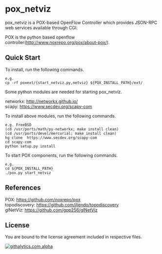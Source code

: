 pox_netviz
==========

pox_netviz is a POX-based OpenFlow Controller which provides JSON-RPC web services available through CGI.

POX is the python based openflow controller(http://www.noxrepo.org/pox/about-pox/).

Quick Start
------------
To install, run the following commands.

    e.g.
    cp -rf poxext/{start_netviz.py,netviz} ${POX_INSTALL_PATH}/ext/

Some python modules are needed for starting pox_netviz.

networkx: http://networkx.github.io/  
scapy: https://www.secdev.org/scapy-com  

To install above modules, run the following commands.

    e.g. FreeBSD
    (cd /usr/ports/math/py-networkx; make install clean)
    (cd /usr/ports/devel/mercurial; make install clean)
    hg clone  https://www.secdev.org/scapy-com
    cd scapy-com
    python setup.py install

To start POX components, run the following commands.

    e.g.  
    cd ${POX_INSTALL_PATH}
    ./pox.py start_netviz

References
------------

POX: https://github.com/noxrepo/pox  
topodiscovery: https://github.com/jliendo/topodiscovery  
glNetViz: https://github.com/gpp256/glNetViz  

License
------------

You are bound to the license agreement included in respective files.


[![githalytics.com alpha](https://cruel-carlota.pagodabox.com/e6d584bc2e95d0ab60c99281a5eb3f8e "githalytics.com")](http://githalytics.com/gpp256/pox_netviz)
